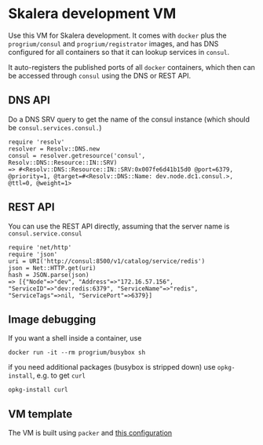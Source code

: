 # Skalera development VM

Use this VM for Skalera development. It comes with `docker` plus the `progrium/consul` and `progrium/registrator` images, and has DNS configured for all containers so that it can lookup services in `consul`.

It auto-registers the published ports of all `docker` containers, which then can be accessed through `consul` using the DNS or REST API.

## DNS API

Do a DNS SRV query to get the name of the consul instance (which should be `consul.services.consul.`)

    require 'resolv'
    resolver = Resolv::DNS.new
    consul = resolver.getresource('consul', Resolv::DNS::Resource::IN::SRV)
    => #<Resolv::DNS::Resource::IN::SRV:0x007fe6d41b15d0 @port=6379, @priority=1, @target=#<Resolv::DNS::Name: dev.node.dc1.consul.>, @ttl=0, @weight=1>

## REST API

You can use the REST API directly, assuming that the server name is `consul.service.consul`

    require 'net/http'
    require 'json'
    uri = URI('http://consul:8500/v1/catalog/service/redis')
    json = Net::HTTP.get(uri)
    hash = JSON.parse(json)
    => [{"Node"=>"dev", "Address"=>"172.16.57.156", "ServiceID"=>"dev:redis:6379", "ServiceName"=>"redis", "ServiceTags"=>nil, "ServicePort"=>6379}]

## Image debugging

If you want a shell inside a container, use

    docker run -it --rm progrium/busybox sh

if you need additional packages (busybox is stripped down) use `opkg-install`, e.g. to get `curl`

    opkg-install curl

## VM template
The VM is built using `packer` and [this configuration](https://github.com/skalera/packer-dev)
